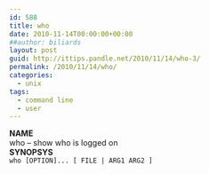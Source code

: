 ```yaml
---
id: 588
title: who
date: 2010-11-14T00:00:00+00:00
##author: biliards
layout: post
guid: http://ittips.pandle.net/2010/11/14/who-3/
permalink: /2010/11/14/who/
categories:
  - unix
tags:
  - command line
  - user
---
```

**NAME**  
who &#8211; show who is logged on  
**SYNOPSYS**  
`who [OPTION]... [ FILE | ARG1 ARG2 ]`

